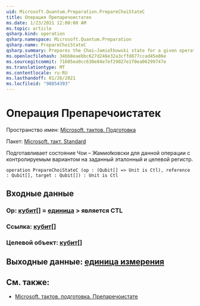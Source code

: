 ```yaml
---
uid: Microsoft.Quantum.Preparation.PrepareChoiStateC
title: Операция Препаречоистатек
ms.date: 1/23/2021 12:00:00 AM
ms.topic: article
qsharp.kind: operation
qsharp.namespace: Microsoft.Quantum.Preparation
qsharp.name: PrepareChoiStateC
qsharp.summary: Prepares the Choi–Jamiołkowski state for a given operation with a controlled variant onto given reference and target registers.
ms.openlocfilehash: 34bb8eaebbc627d246e32a3cffd877ccad45e86e
ms.sourcegitcommit: 71605ea9cc630e84e7ef29027e1f0ea06299747e
ms.translationtype: MT
ms.contentlocale: ru-RU
ms.lasthandoff: 01/26/2021
ms.locfileid: "98854393"
---
```

# <a name="preparechoistatec-operation"></a>Операция Препаречоистатек

Пространство имен: [Microsoft. тактов. Подготовка](xref:Microsoft.Quantum.Preparation)

Пакет: [Microsoft. такт. Standard](https://nuget.org/packages/Microsoft.Quantum.Standard)


Подготавливает состояние Чои – Жамиоłковски для данной операции с контролируемым вариантом на заданный эталонный и целевой регистр.

```qsharp
operation PrepareChoiStateC (op : (Qubit[] => Unit is Ctl), reference : Qubit[], target : Qubit[]) : Unit is Ctl
```


## <a name="input"></a>Входные данные

### <a name="op--qubit--unit--is-ctl"></a>Op: [кубит](xref:microsoft.quantum.lang-ref.qubit)[] = [единица](xref:microsoft.quantum.lang-ref.unit) > является CTL




### <a name="reference--qubit"></a>Ссылка: [кубит](xref:microsoft.quantum.lang-ref.qubit)[]




### <a name="target--qubit"></a>Целевой объект: [кубит](xref:microsoft.quantum.lang-ref.qubit)[]





## <a name="output--unit"></a>Выходные данные: [единица измерения](xref:microsoft.quantum.lang-ref.unit)



## <a name="see-also"></a>См. также:

- [Microsoft. тактов. подготовка. Препаречоистате](xref:Microsoft.Quantum.Preparation.PrepareChoiState)